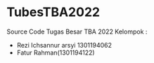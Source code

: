 # TubesTBA2022
Source Code Tugas Besar TBA 2022
Kelompok :
- Rezi Ichsannur arsyi 1301194062
- Fatur Rahman(1301194122)

